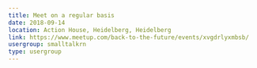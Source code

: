 ```yaml
---
title: Meet on a regular basis
date: 2018-09-14
location: Action House, Heidelberg, Heidelberg
link: https://www.meetup.com/back-to-the-future/events/xvgdrlyxmbsb/
usergroup: smalltalkrn
type: usergroup
---
```

